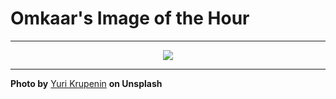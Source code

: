 # Omkaar's Image of the Hour

---

<div align="center">

<a href="https://unsplash.com/photos/a-cyclist-rides-in-a-city-with-stunning-architecture-ex36B_7x5S4">
  <img src="https://images.unsplash.com/photo-1744059509939-866e0fb167c6?crop=entropy&cs=tinysrgb&fit=max&fm=jpg&ixid=M3w3NjA2Nzh8MHwxfHJhbmRvbXx8fHx8fHx8fDE3NTM3MzI4MDB8&ixlib=rb-4.1.0&q=80&w=1080" style="max-width:100%; height:auto;">
</a>



</div>

---

**Photo by** [Yuri Krupenin](https://unsplash.com/@cubeofwood) **on Unsplash**
